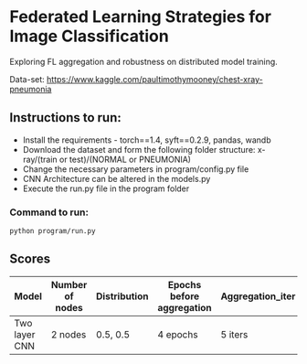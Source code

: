 # Federated Learning Strategies for Image Classification
Exploring FL aggregation and robustness on distributed model training.

Data-set: https://www.kaggle.com/paultimothymooney/chest-xray-pneumonia

## Instructions to run:
- Install the requirements - torch==1.4, syft==0.2.9, pandas, wandb
- Download the dataset and form the following folder structure: x-ray/(train or test)/(NORMAL or PNEUMONIA)
- Change the necessary parameters in program/config.py file
- CNN Architecture can be altered in the models.py
- Execute the run.py file in the program folder

### Command to run:
    python program/run.py

## Scores
| Model  | Number of nodes | Distribution | Epochs before aggregation | Aggregation_iter | Accuracy |
| ------------- | ------------- | ------------- | ------------- | ------------- | ------------- |
| Two layer CNN  | 2 nodes | 0.5, 0.5 | 4 epochs | 5 iters | 0.80 |

